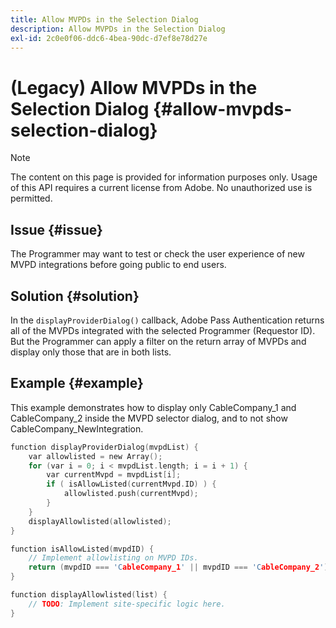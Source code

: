 ```yaml
---
title: Allow MVPDs in the Selection Dialog
description: Allow MVPDs in the Selection Dialog
exl-id: 2c0e0f06-ddc6-4bea-90dc-d7ef8e78d27e
---
```

# (Legacy) Allow MVPDs in the Selection Dialog {#allow-mvpds-selection-dialog}

>[!NOTE]
>
>The content on this page is provided for information purposes only. Usage of this API requires a current license from Adobe. No unauthorized use is permitted.

## Issue {#issue}

The Programmer may want to test or check the user experience of new MVPD integrations before going public to end users.

## Solution {#solution}

In the `displayProviderDialog()` callback, Adobe Pass Authentication returns all of the MVPDs integrated with the selected Programmer (Requestor ID). But the Programmer can apply a filter on the return array of MVPDs and display only those that are in both lists.

## Example {#example}

This example demonstrates how to display only CableCompany_1 and CableCompany_2 inside the MVPD selector dialog, and to not show CableCompany_NewIntegration.
 
```C
function displayProviderDialog(mvpdList) {
    var allowlisted = new Array();
    for (var i = 0; i < mvpdList.length; i = i + 1) {
        var currentMvpd = mvpdList[i];
        if ( isAllowListed(currentMvpd.ID) ) {
            allowlisted.push(currentMvpd);
        }
    }
    displayAllowlisted(allowlisted);
}

function isAllowListed(mvpdID) {
    // Implement allowlisting on MVPD IDs.
    return (mvpdID === 'CableCompany_1' || mvpdID === 'CableCompany_2');
}

function displayAllowlisted(list) {
    // TODO: Implement site-specific logic here.
}

```

<!--
**Related Information**
* [Prevent MVPDs from appearing in the Selection Dialog](/help/authentication/prevent-mvpd-selectn-dialog.md)
* **Code Samples**
* [Programmer integration guide](/help/authentication/programmer-integration-guide-overview.md)
-->
